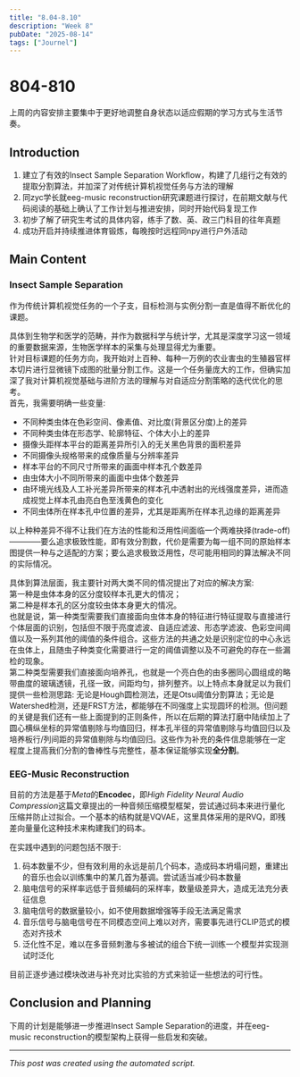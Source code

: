 ```yaml
---
title: "8.04-8.10"
description: "Week 8"
pubDate: "2025-08-14"
tags: ["Journel"]
---
```


# 804-810

上周的内容安排主要集中于更好地调整自身状态以适应假期的学习方式与生活节奏。

## Introduction

1. 建立了有效的Insect Sample Separation Workflow，构建了几组行之有效的提取分割算法，并加深了对传统计算机视觉任务与方法的理解
2. 同zyc学长就eeg-music reconstruction研究课题进行探讨，在前期文献与代码阅读的基础上确认了工作计划与推进安排，同时开始代码复现工作
3. 初步了解了研究生考试的具体内容，练手了数、英、政三门科目的往年真题
4. 成功开启并持续推进体育锻炼，每晚按时远程同npy进行户外活动

## Main Content

### Insect Sample Separation
作为传统计算机视觉任务的一个子支，目标检测与实例分割一直是值得不断优化的课题。

具体到生物学和医学的范畴，并作为数据科学与统计学，尤其是深度学习这一领域的重要数据来源，生物医学样本的采集与处理显得尤为重要。  
针对目标课题的任务方向，我开始对上百种、每种一万例的农业害虫的生殖器官样本切片进行显微镜下成图的批量分割工作。这是一个任务量庞大的工作，但确实加深了我对计算机视觉基础与进阶方法的理解与对自适应分割策略的迭代优化的思考。  
首先，我需要明确一些变量:
- 不同种类虫体在色彩空间、像素值、对比度(背景区分度)上的差异
- 不同种类虫体在形态学、轮廓特征、个体大小上的差异
- 摄像头距样本平台的距离差异所引入的无关黑色背景的面积差异
- 不同摄像头规格带来的成像质量与分辨率差异
- 样本平台的不同尺寸所带来的画面中样本孔个数差异
- 由虫体大小不同所带来的画面中虫体个数差异
- 由环境光线及人工补光差异所带来的样本孔中透射出的光线强度差异，进而造成视觉上样本孔由亮白色至浅黄色的变化
- 不同虫体所在样本孔中位置的差异，尤其是距离所在样本孔边缘的距离差异

以上种种差异不得不让我们在方法的性能和泛用性间面临一个两难抉择(trade-off)————要么追求极致性能，即有效分割数，代价是需要为每一组不同的原始样本图提供一种与之适配的方案；要么追求极致泛用性，尽可能用相同的算法解决不同的实际情况。

具体到算法层面，我主要针对两大类不同的情况提出了对应的解决方案:  
第一种是虫体本身的区分度较样本孔更大的情况；  
第二种是样本孔的区分度较虫体本身更大的情况。  
也就是说，第一种类型需要我们直接面向虫体本身的特征进行特征提取与直接进行个体层面的识别，包括但不限于亮度滤波、自适应滤波、形态学滤波、色彩空间阈值以及一系列其他的阈值的条件组合。这些方法的共通之处是识别定位的中心永远在虫体上，且随虫子种类变化需要进行一定的阈值调整以及不可避免的存在一些漏检的现象。  
第二种类型需要我们直接面向培养孔，也就是一个亮白色的由多圈同心圆组成的略带曲度的玻璃透镜，孔径一致，间距均匀，排列整齐。以上特点本身就足以为我们提供一些检测思路: 无论是Hough圆检测法，还是Otsu阈值分割算法；无论是Watershed检测，还是FRST方法，都能够在不同强度上实现圆环的检测。但问题的关键是我们还有一些上面提到的正则条件，所以在后期的算法打磨中陆续加上了圆心横纵坐标的异常值剔除与均值回归，样本孔半径的异常值剔除与均值回归以及培养板行/列间距的异常值剔除与均值回归。这些作为补充的条件信息能够在一定程度上提高我们分割的鲁棒性与完整性，基本保证能够实现**全分割**。

### EEG-Music Reconstruction
目前的方法是基于*Meta*的**Encodec**，即*High Fidelity Neural Audio Compression*这篇文章提出的一种音频压缩模型框架，尝试通过码本来进行量化压缩并防止过拟合。一个基本的结构就是VQVAE，这里具体采用的是RVQ，即残差向量量化这种技术来构建我们的码本。

在实践中遇到的问题包括不限于:
1. 码本数量不少，但有效利用的永远是前几个码本，造成码本坍塌问题，重建出的音乐也会以训练集中的某几首为基调。尝试适当减少码本数量
2. 脑电信号的采样率远低于音频编码的采样率，数量级差异大，造成无法充分表征信息
3. 脑电信号的数据量较小，如不使用数据增强等手段无法满足需求
4. 音乐信号与脑电信号在不同模态空间上难以对齐，需要事先进行CLIP范式的模态对齐技术
5. 泛化性不足，难以在多音频刺激与多被试的组合下统一训练一个模型并实现测试时泛化

目前正逐步通过模块改进与补充对比实验的方式来验证一些想法的可行性。


## Conclusion and Planning

下周的计划是能够进一步推进Insect Sample Separation的进度，并在eeg-music reconstruction的模型架构上获得一些启发和突破。

---

*This post was created using the automated script.*
